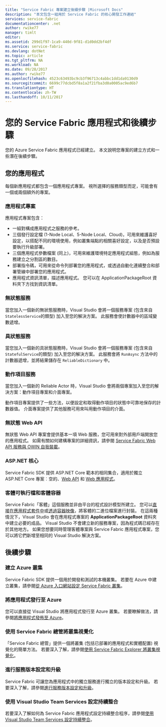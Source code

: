 ```yaml
---
title: "Service Fabric 專案建立後續步驟 |Microsoft Docs"
description: "本文包含一組用於 Service Fabric 的核心開發工作連結"
services: service-fabric
documentationcenter: .net
author: rwike77
manager: timlt
editor: 
ms.assetid: 299d1f97-1ca9-440d-9f81-d1d0dd2bf4df
ms.service: service-fabric
ms.devlang: dotNet
ms.topic: article
ms.tgt_pltfrm: NA
ms.workload: NA
ms.date: 09/28/2017
ms.author: rwike77
ms.openlocfilehash: 4523c63493bc9cb3f96713c4abbc1dd1da9130d9
ms.sourcegitcommit: 6699c77dcbd5f8a1a2f21fba3d0a0005ac9ed6b7
ms.translationtype: HT
ms.contentlocale: zh-TW
ms.lasthandoff: 10/11/2017
---
```

# <a name="your-service-fabric-application-and-next-steps"></a>您的 Service Fabric 應用程式和後續步驟
您的 Azure Service Fabric 應用程式已經建立。 本文說明您專案的建立方式和一些潛在後續步驟。

## <a name="your-application"></a>您的應用程式
每個新應用程式都包含一個應用程式專案。 視所選擇的服務類型而定，可能會有一個或兩個額外的專案。

### <a name="the-application-project"></a>應用程式專案
應用程式專案包含：

* 一組對構成應用程式之服務的參考。
* 三個發行設定檔 (1-Node Local、5-Node Local、Cloud)，可用來維護喜好設定，以搭配不同的環境使用，例如叢集端點的相關喜好設定，以及是否預設要執行升級部署。
* 三個應用程式參數檔案 (同上)，可用來維護環境特定應用程式組態，例如為服務建立之分割區的數目。
* 部署指令碼，可用來從命令列部署您的應用程式，或透過自動化連續整合和部署管線中部署您的應用程式。
* 應用程式資訊清單，描述應用程式。 您可以在 ApplicationPackageRoot 資料夾下方找到資訊清單。

### <a name="stateless-service"></a>無狀態服務
當您加入一個新的無狀態服務時，Visual Studio 會將一個服務專案 (包含來自 `StatelessService`的類型) 加入至您的解決方案。 此服務會使計數器中的區域變數遞增。

### <a name="stateful-service"></a>具狀態服務
當您加入一個新的具狀態服務時，Visual Studio 會將一個服務專案 (包含來自 `StatefulService`的類型) 加入至您的解決方案。 此服務會將 `RunAsync` 方法中的計數器遞增，並將結果儲存在 `ReliableDictionary` 中。

### <a name="actor-service"></a>動作項目服務
當您加入一個新的 Reliable Actor 時，Visual Studio 會將兩個專案加入至您的解決方案：動作項目專案和介面專案。

動作項目專案提供了一些方法，以便設定和取得動作項目的狀態中可靠地保存的計數器值。 介面專案提供了其他服務可用來叫用動作項目的介面。

### <a name="stateless-web-api"></a>無狀態 Web API
無狀態 Web API 專案會提供基本一項 Web 服務，您可用來對外部用戶端開放您的應用程式。 如需有關如何建構專案的詳細資訊，請參閱 [Service Fabric Web API 服務與 OWIN 自我裝載](service-fabric-reliable-services-communication-webapi.md)。


### <a name="aspnet-core"></a>ASP.NET 核心
Service Fabric SDK 提供 ASP.NET Core 範本的相同集合，適用於獨立 ASP.NET Core 專案︰空的、[Web API][aspnet-webapi] 和 [Web 應用程式][aspnet-webapp]。

### <a name="guest-executables-and-guest-containers"></a>客體可執行檔和客體容器

Service Fabric「客體」這個服務並非由平台的程式設計模型所建立。 您可以[直接在應用程式套件中](service-fabric-deploy-existing-app.md)或[透過容器映像](service-fabric-deploy-container.md)，將客體的二進位檔案進行封裝。 在這兩種情況下，Visual Studio 會在應用程式專案的 **ApplicationPackageRoot** 資料夾中建立必要的成品。 Visual Studio 不會建立新的服務專案，因為程式碼已經存在於其他地方。 如果您想要同時管理客體專案與 Service Fabric 應用程式專案，您可以將它們新增至相同的 Visual Studio 解決方案。

## <a name="next-steps"></a>後續步驟
### <a name="create-an-azure-cluster"></a>建立 Azure 叢集
Service Fabric SDK 提供一個用於開發和測試的本機叢集。 若要在 Azure 中建立叢集，請參閱[從 Azure 入口網站設定 Service Fabric 叢集][create-cluster-in-portal]。

### <a name="publish-your-application-to-azure"></a>將應用程式發行至 Azure
您可以直接從 Visual Studio 將應用程式發行至 Azure 叢集。 若要瞭解做法，請參閱[將應用程式發佈至 Azure][publish-app-to-azure]。

### <a name="use-service-fabric-explorer-to-visualize-your-cluster"></a>使用 Service Fabric 總管將叢集視覺化
「Service Fabric 總管」提供一個將叢集 (包括已部署的應用程式和實體配置) 視覺化的簡單方法。 若要深入了解，請參閱[使用 Service Fabric Explorer 將叢集視覺化][visualize-with-sfx]。

### <a name="version-and-upgrade-your-services"></a>進行服務版本設定和升級
Service Fabric 可讓您為應用程式中的獨立服務進行獨立的版本設定和升級。 若要深入了解，請參閱[進行服務版本設定和升級][app-upgrade-tutorial]。

### <a name="configure-continuous-integration-with-visual-studio-team-services"></a>使用 Visual Studio Team Services 設定持續整合
若要深入了解如何為 Service Fabric 應用程式設定持續整合程序，請參閱[使用 Visual Studio Team Services 設定持續整合][ci-with-vso]。

<!-- Links -->
[add-web-frontend]: service-fabric-add-a-web-frontend.md
[create-cluster-in-portal]: service-fabric-cluster-creation-via-portal.md
[publish-app-to-azure]: service-fabric-publish-app-remote-cluster.md
[visualize-with-sfx]: service-fabric-visualizing-your-cluster.md
[ci-with-vso]: service-fabric-set-up-continuous-integration.md
[reliable-services-webapi]: service-fabric-reliable-services-communication-webapi.md
[app-upgrade-tutorial]: service-fabric-application-upgrade-tutorial.md
[aspnet-webapi]: https://docs.asp.net/en/latest/tutorials/first-web-api.html
[aspnet-webapp]: https://docs.asp.net/en/latest/tutorials/first-mvc-app/index.html
